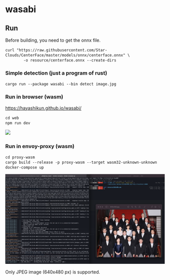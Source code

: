 # wasabi

## Run

Before building, you need to get the onnx file.

```shell
curl "https://raw.githubusercontent.com/Star-Clouds/CenterFace/master/models/onnx/centerface.onnx" \
	 	-o resource/centerface.onnx --create-dirs
```

### Simple detection (just a program of rust)

```shell
cargo run --package wasabi --bin detect image.jpg
```

### Run in browser (wasm)
https://hayashikun.github.io/wasabi/
```shell
cd web
npm run dev
```

<img src="web-wasm.gif" width="600px">

### Run in envoy-proxy (wasm)
```shell
cd proxy-wasm
cargo build --release -p proxy-wasm --target wasm32-unknown-unknown
docker-compose up
```

<img src="proxy-wasm.png" width="600px">

Only JPEG image (640x480 px) is supported.
